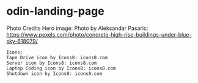# odin-landing-page


Photo Credits
Hero image: Photo by Aleksandar Pasaric: https://www.pexels.com/photo/concrete-high-rise-buildings-under-blue-sky-618079/

    Icons:
    Tape Drive icon by Icons8: icons8.com
    Server icon by Icons8: icons8.com
    Laptop Coding icon by Icons8: icons8.com
    Shutdown icon by Icons8: icons8.com

